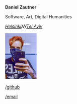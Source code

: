 **Daniel Zautner**

Software, Art, Digital Humanities

*[Helsinki](https://goo.gl/maps/Rv9Wwjy82ymX44EH6)**///**[Tel Aviv](https://goo.gl/maps/Y3E5dmpyiZUFK3in7)*

<img src="./me.jpg" style="width:20%;" />

[/github](http://github.com/dzautner)

[/email](mailto:dzautner@gmail.com)